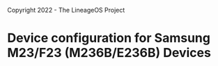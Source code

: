 Copyright 2022 - The LineageOS Project
# Device configuration for Samsung M23/F23 (M236B/E236B) Devices
